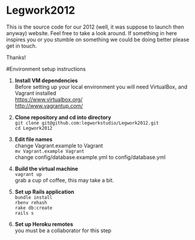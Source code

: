 Legwork2012
===========

This is the source code for our 2012 (well, it was suppose to launch then anyway) website. Feel free to take a look around. If something in here inspires you or you stumble on something we could be doing better please get in touch. 

Thanks!

#Environment setup instructions

1. **Install VM dependencies**<br />
    Before setting up your local environment you will need VirtualBox, and Vagrant installed<br />
	https://www.virtualbox.org/<br />
	http://www.vagrantup.com/

2. **Clone repository and cd into directory** <br />
	`git clone git@github.com:legworkstudio/Legwork2012.git` <br />
	`cd Legwork2012`

3. **Edit file names** <br />
	change Vagrant.example to Vagrant<br />
	`mv Vagrant.example Vagrant`<br />
	change config/database.example.yml to config/database.yml

4. **Build the virtual machine**<br />
	`vagrant up`<br />
	grab a cup of coffee, this may take a bit.<br />

5. **Set up Rails application**<br />
	`bundle install`<br />
	`rbenv rehash`<br />
	`rake db:create`<br />
	`rails s`

6. **Set up Heroku remotes**<br />
	you must be a collaborator for this step